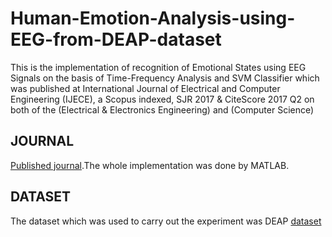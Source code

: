 # Human-Emotion-Analysis-using-EEG-from-DEAP-dataset
This is the implementation of recognition of Emotional States using EEG Signals on the basis of Time-Frequency Analysis and SVM Classifier which was published at International Journal of Electrical and Computer Engineering (IJECE), a Scopus indexed, SJR 2017 & CiteScore 2017 Q2 on both of the (Electrical & Electronics Engineering) and (Computer Science)
## JOURNAL
[Published journal](http://ijece.iaescore.com/index.php/IJECE/article/view/12733).The whole implementation was done by MATLAB.
## DATASET
The dataset which was used to carry out the experiment was DEAP [dataset](http://www.eecs.qmul.ac.uk/mmv/datasets/deap/)
